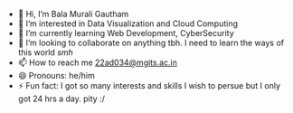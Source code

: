 - 👋 Hi, I’m Bala Murali Gautham
- 👀 I’m interested in Data Visualization and Cloud Computing
- 🌱 I’m currently learning Web Development, CyberSecurity
- 💞️ I’m looking to collaborate on anything tbh. I need to learn the ways of this world *smh*
- 📫 How to reach me 22ad034@mgits.ac.in
- 😄 Pronouns: he/him
- ⚡ Fun fact: I got so many interests and skills I wish to persue but I only got 24 hrs a day. pity :/

<!---
secondstill/secondstill is a ✨ special ✨ repository because its `README.md` (this file) appears on your GitHub profile.
You can click the Preview link to take a look at your changes.
--->
